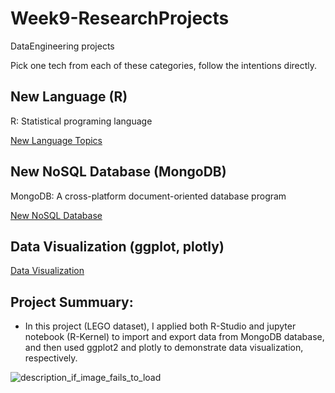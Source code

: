 # Week9-ResearchProjects
DataEngineering projects

Pick one tech from each of these categories, follow the intentions directly.

## New Language (R)

R: Statistical programing language


[New Language Topics](lang.md)

## New NoSQL Database (MongoDB)

MongoDB: A cross-platform document-oriented database program


[New NoSQL Database](dbs.md)

## Data Visualization (ggplot, plotly)

[Data Visualization](vis.md)


## Project Summuary:

- In this project (LEGO dataset), I applied both R-Studio and jupyter notebook (R-Kernel) to import and export data from MongoDB database, and then used ggplot2 and plotly to demonstrate data visualization, respectively.

![description_if_image_fails_to_load](https://github.com/nortonlyr/Week9-ResearchProjects/blob/master/codes/3Dfig.svg)

